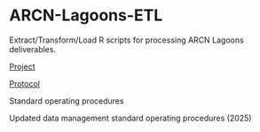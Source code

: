 # ARCN-Lagoons-ETL

Extract/Transform/Load R scripts for processing ARCN Lagoons deliverables.

[Project](https://irma.nps.gov/DataStore/Reference/Profile/2216893)

[Protocol](https://irma.nps.gov/DataStore/Reference/Profile/2257596)

Standard operating procedures

Updated data management standard operating procedures (2025)

